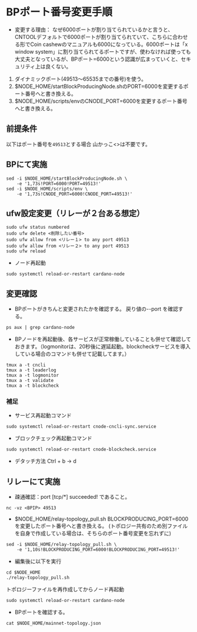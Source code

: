 # BPポート番号変更手順

- 変更する理由：
なぜ6000ポートが割り当てられているかと言うと、CNTOOLデフォルトで6000ポートが割り当てられていて、こちらに合わせる形でCoin cashewのマニュアルも6000になっている。6000ポートは「x window system」に割り当てられてるポートですが、使わなければ使っても大丈夫となっているが、BPポート=6000という認識が広まっていくと、セキュリティ上は良くない。</br>

1. ダイナミックポート(49513～65535までの番号)を使う。
2. $NODE_HOME/startBlockProducingNode.shのPORT=6000を変更するポート番号へと書き換える。
3. $NODE_HOME/scripts/envのCNODE_PORT=6000を変更するポート番号へと書き換える。

## 前提条件
以下はポート番号を`49513`とする場合
山かっこ<>は不要です。

## BPにて実施
```
sed -i $NODE_HOME/startBlockProducingNode.sh \
    -e '1,73s!PORT=6000!PORT=49513!'
sed -i $NODE_HOME/scripts/env \
    -e '1,73s!CNODE_PORT=6000!CNODE_PORT=49513!'
```

## ufw設定変更（リレーが２台ある想定）
```
sudo ufw status numbered
sudo ufw delete <削除したい番号>
sudo ufw allow from <リレー１> to any port 49513
sudo ufw allow from <リレー２> to any port 49513
sudo ufw reload
```

- ノード再起動
```
sudo systemctl reload-or-restart cardano-node
```

## 変更確認
- BPポートがきちんと変更されたかを確認する。
戻り値の--port を確認する。
```
ps aux | grep cardano-node
```

- BPノードを再起動後、各サービスが正常稼働していることも併せて確認しておきます。（logmonitorは、20秒後に遅延起動。blockcheckサービスを導入している場合のコマンドも併せて記載してます。）
```
tmux a -t cncli
tmux a -t leaderlog
tmux a -t logmonitor
tmux a -t validate
tmux a -t blockcheck
```

### 補足
- サービス再起動コマンド
```
sudo systemctl reload-or-restart cnode-cncli-sync.service
```
- ブロックチェック再起動コマンド
```
sudo systemctl reload-or-restart cnode-blockcheck.service
```

- デタッチ方法
Ctrl + b → d

## リレーにて実施
- 疎通確認：port [tcp/*] succeeded! であること。
```
nc -vz <BPIP> 49513
```

- $NODE_HOME/relay-topology_pull.sh
BLOCKPRODUCING_PORT=6000を変更したポート番号へと書き換える。
(トポロジー共有のため別ファイルを自身で作成している場合は、そちらのポート番号変更を忘れずに)
```
sed -i $NODE_HOME/relay-topology_pull.sh \
    -e '1,10s!BLOCKPRODUCING_PORT=6000!BLOCKPRODUCING_PORT=49513!'
```

- 編集後に以下を実行
```
cd $NODE_HOME
./relay-topology_pull.sh
```

トポロジーファイルを再作成してからノード再起動
```
sudo systemctl reload-or-restart cardano-node
```

- BPポートを確認する。
```
cat $NODE_HOME/mainnet-topology.json
```
